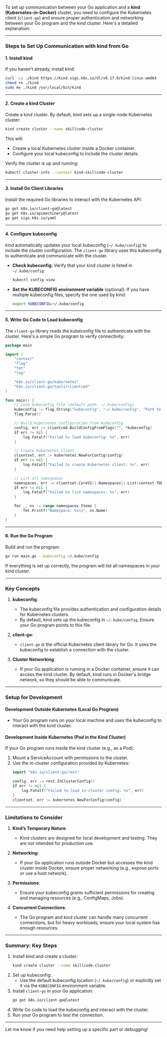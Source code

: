 To set up communication between your Go application and a **kind (Kubernetes-in-Docker)** cluster, you need to configure the Kubernetes client (`client-go`) and ensure proper authentication and networking between your Go program and the kind cluster. Here's a detailed explanation:

---

### **Steps to Set Up Communication with kind from Go**

#### **1. Install kind**
If you haven't already, install kind:
```bash
curl -Lo ./kind https://kind.sigs.k8s.io/dl/v0.17.0/kind-linux-amd64
chmod +x ./kind
sudo mv ./kind /usr/local/bin/kind
```

---

#### **2. Create a kind Cluster**
Create a kind cluster. By default, kind sets up a single-node Kubernetes cluster:
```bash
kind create cluster --name skillcode-cluster
```

This will:
- Create a local Kubernetes cluster inside a Docker container.
- Configure your local kubeconfig to include the cluster details.

Verify the cluster is up and running:
```bash
kubectl cluster-info --context kind-skillcode-cluster
```

---

#### **3. Install Go Client Libraries**
Install the required Go libraries to interact with the Kubernetes API:
```bash
go get k8s.io/client-go@latest
go get k8s.io/apimachinery@latest
go get sigs.k8s.io/yaml
```

---

#### **4. Configure kubeconfig**
kind automatically updates your local kubeconfig (`~/.kube/config`) to include the cluster configuration. The `client-go` library uses this kubeconfig to authenticate and communicate with the cluster.

- **Check kubeconfig**:
  Verify that your kind cluster is listed in `~/.kube/config`:
  ```bash
  kubectl config view
  ```

- **Set the KUBECONFIG environment variable** (optional):
  If you have multiple kubeconfig files, specify the one used by kind:
  ```bash
  export KUBECONFIG=~/.kube/config
  ```

---

#### **5. Write Go Code to Load kubeconfig**
The `client-go` library reads the kubeconfig file to authenticate with the cluster. Here's a simple Go program to verify connectivity:

```go
package main

import (
	"context"
	"flag"
	"fmt"
	"log"

	"k8s.io/client-go/kubernetes"
	"k8s.io/client-go/tools/clientcmd"
)

func main() {
	// Load kubeconfig file (default path: ~/.kube/config)
	kubeconfig := flag.String("kubeconfig", "~/.kube/config", "Path to kubeconfig file")
	flag.Parse()

	// Build Kubernetes configuration from kubeconfig
	config, err := clientcmd.BuildConfigFromFlags("", *kubeconfig)
	if err != nil {
		log.Fatalf("Failed to load kubeconfig: %v", err)
	}

	// Create Kubernetes client
	clientset, err := kubernetes.NewForConfig(config)
	if err != nil {
		log.Fatalf("Failed to create Kubernetes client: %v", err)
	}

	// List all namespaces
	namespaces, err := clientset.CoreV1().Namespaces().List(context.TODO(), metav1.ListOptions{})
	if err != nil {
		log.Fatalf("Failed to list namespaces: %v", err)
	}

	for _, ns := range namespaces.Items {
		fmt.Printf("Namespace: %s\n", ns.Name)
	}
}
```

---

#### **6. Run the Go Program**
Build and run the program:
```bash
go run main.go --kubeconfig ~/.kube/config
```

If everything is set up correctly, the program will list all namespaces in your kind cluster.

---

### **Key Concepts**

1. **kubeconfig**:
   - The kubeconfig file provides authentication and configuration details for Kubernetes clusters.
   - By default, kind sets up the kubeconfig in `~/.kube/config`. Ensure your Go program points to this file.

2. **client-go**:
   - `client-go` is the official Kubernetes client library for Go. It uses the kubeconfig to establish a connection with the cluster.

3. **Cluster Networking**:
   - If your Go application is running in a Docker container, ensure it can access the kind cluster. By default, kind runs in Docker's bridge network, so they should be able to communicate.

---

### **Setup for Development**

#### **Development Outside Kubernetes (Local Go Program)**
- Your Go program runs on your local machine and uses the kubeconfig to interact with the kind cluster.

#### **Development Inside Kubernetes (Pod in the Kind Cluster)**
If your Go program runs inside the kind cluster (e.g., as a Pod):
1. Mount a ServiceAccount with permissions to the cluster.
2. Use the in-cluster configuration provided by Kubernetes:
   ```go
   import "k8s.io/client-go/rest"

   config, err := rest.InClusterConfig()
   if err != nil {
       log.Fatalf("Failed to load in-cluster config: %v", err)
   }
   clientset, err := kubernetes.NewForConfig(config)
   ```

---

### **Limitations to Consider**

1. **Kind’s Temporary Nature**:
   - Kind clusters are designed for local development and testing. They are not intended for production use.

2. **Networking**:
   - If your Go application runs outside Docker but accesses the kind cluster inside Docker, ensure proper networking (e.g., expose ports or use a host network).

3. **Permissions**:
   - Ensure your kubeconfig grants sufficient permissions for creating and managing resources (e.g., ConfigMaps, Jobs).

4. **Concurrent Connections**:
   - The Go program and kind cluster can handle many concurrent connections, but for heavy workloads, ensure your local system has enough resources.

---

### **Summary: Key Steps**
1. Install kind and create a cluster:
   ```bash
   kind create cluster --name skillcode-cluster
   ```
2. Set up kubeconfig:
   - Use the default kubeconfig location (`~/.kube/config`) or explicitly set it via the `KUBECONFIG` environment variable.
3. Install `client-go` in your Go application:
   ```bash
   go get k8s.io/client-go@latest
   ```
4. Write Go code to load the kubeconfig and interact with the cluster.
5. Run your Go program to test the connection.

---

Let me know if you need help setting up a specific part or debugging!
